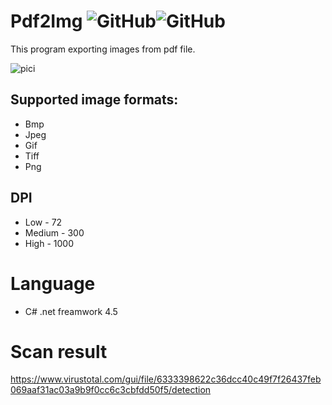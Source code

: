 # Pdf2Img   <img alt="GitHub" src="https://img.shields.io/github/license/aviv-b/Pdf2Img"><img alt="GitHub" src="https://img.shields.io/github/repo-size/aviv-b/Pdf2Img">
This program exporting images from pdf file.

![pici](https://user-images.githubusercontent.com/51339282/151941984-a283a5d5-22fd-4515-bb85-a685c52c7d2e.PNG)



## Supported image formats:
- Bmp 
- Jpeg
- Gif 
- Tiff
- Png

## DPI
- Low - 72 
- Medium - 300
- High - 1000

# Language
- C# .net freamwork 4.5

# Scan result 
https://www.virustotal.com/gui/file/6333398622c36dcc40c49f7f26437feb069aaf31ac03a9b9f0cc6c3cbfdd50f5/detection





